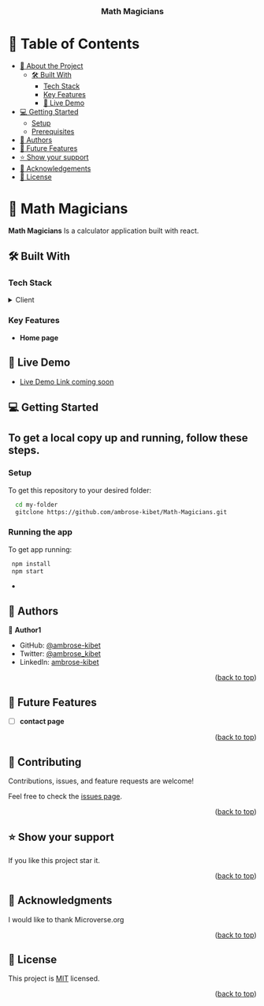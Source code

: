 <a name="readme-top"></a>

<div align="center">

  <br/>

  <h3><b>Math Magicians </b></h3>

</div>

<!-- TABLE OF CONTENTS -->

# 📗 Table of Contents

- [📖 About the Project](#about-project)
  - [🛠 Built With](#built-with)
    - [Tech Stack](#tech-stack)
    - [Key Features](#key-features)
    - [🚀 Live Demo](#live-demo)
- [💻 Getting Started](#getting-started)
  - [Setup](#setup)
  - [Prerequisites](#prerequisites)
- [👥 Authors](#authors)
- [🔭 Future Features](#future-features)
- [⭐️ Show your support](#support)
- [🙏 Acknowledgements](#acknowledgements)
- [📝 License](#license)

<!-- PROJECT DESCRIPTION -->

# 📖 Math Magicians<a name="about-project"></a>

**Math Magicians** Is a calculator application built with react.

## 🛠 Built With <a name="built-with"></a>

### Tech Stack <a name="tech-stack"></a>

<details>
  <summary>Client</summary>
  <ul>
    <
        <li><a href="http://vanilla-js.com/">React js</a></li>
  </ul>
</details>

<!-- Features -->

### Key Features <a name="key-features"></a>

- **Home page**

## 🚀 Live Demo <a name="live-demo"></a>

- [Live Demo Link coming soon]()

<!-- GETTING STARTED -->

## 💻 Getting Started <a name="getting-started"></a>

## To get a local copy up and running, follow these steps.

### Setup

To get this repository to your desired folder:

```sh
  cd my-folder
  gitclone https://github.com/ambrose-kibet/Math-Magicians.git
```

### Running the app

To get app running:

```sh
 npm install
 npm start
```

- <!-- AUTHORS -->

## 👥 Authors <a name="authors"></a>

👤 **Author1**

- GitHub: [@ambrose-kibet](https://github.com/ambrose-kibet)
- Twitter: [@ambrose_kibet](https://twitter.com/ambrose_kibet)
- LinkedIn: [ambrose-kibet](https://www.linkedin.com/in/ambrose-kibet-56a791122/)

<p align="right">(<a href="#readme-top">back to top</a>)</p>

<!-- FUTURE FEATURES -->

## 🔭 Future Features <a name="future-features"></a>

- [ ] **contact page**

<p align="right">(<a href="#readme-top">back to top</a>)</p>

<!-- CONTRIBUTING -->

## 🤝 Contributing <a name="contributing"></a>

Contributions, issues, and feature requests are welcome!

Feel free to check the [issues page](../../issues/).

<p align="right">(<a href="#readme-top">back to top</a>)</p>

<!-- SUPPORT -->

## ⭐️ Show your support <a name="support"></a>

If you like this project star it.

<p align="right">(<a href="#readme-top">back to top</a>)</p>

<!-- ACKNOWLEDGEMENTS -->

## 🙏 Acknowledgments <a name="acknowledgements"></a>

I would like to thank Microverse.org

<p align="right">(<a href="#readme-top">back to top</a>)</p>

<!-- LICENSE -->

## 📝 License <a name="license"></a>

This project is [MIT](./LICENSE) licensed.

<p align="right">(<a href="#readme-top">back to top</a>)</p>
